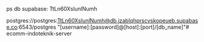 ps db supabase: TtLn60XslunlNumh

postgres://postgres:TtLn60XslunlNumh@db.jzablqhprscvskopeueb.supabase.co:6543/postgres
"[username]:[password]@[host]:[port]/[db_name]"# ecomm-indoteknik-server
